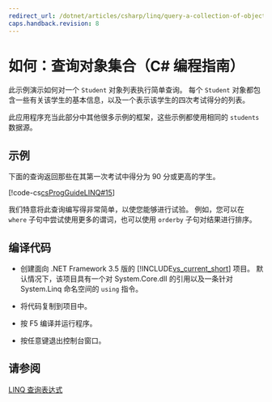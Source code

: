 ```yaml
---
redirect_url: /dotnet/articles/csharp/linq/query-a-collection-of-objects
caps.handback.revision: 8
---
```

# 如何：查询对象集合（C# 编程指南）
此示例演示如何对一个 `Student` 对象列表执行简单查询。  每个 `Student` 对象都包含一些有关该学生的基本信息，以及一个表示该学生的四次考试得分的列表。  
  
 此应用程序充当此部分中其他很多示例的框架，这些示例都使用相同的 `students` 数据源。  
  
## 示例  
 下面的查询返回那些在其第一次考试中得分为 90 分或更高的学生。  
  
 [!code-cs[csProgGuideLINQ#15](../../../csharp/programming-guide/arrays/codesnippet/CSharp/how-to-query-a-collection-of-objects_1.cs)]  
  
 我们特意将此查询编写得非常简单，以使您能够进行试验。  例如，您可以在 `where` 子句中尝试使用更多的谓词，也可以使用 `orderby` 子句对结果进行排序。  
  
## 编译代码  
  
-   创建面向 .NET Framework 3.5 版的 [!INCLUDE[vs_current_short](../../../csharp/programming-guide/classes-and-structs/includes/vs-current-short-md.md)] 项目。  默认情况下，该项目具有一个对 System.Core.dll 的引用以及一条针对 System.Linq 命名空间的 `using` 指令。  
  
-   将代码复制到项目中。  
  
-   按 F5 编译并运行程序。  
  
-   按任意键退出控制台窗口。  
  
## 请参阅  
 [LINQ 查询表达式](../../../csharp/programming-guide/linq-query-expressions/index.md)